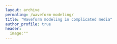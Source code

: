 ```yaml
---
layout: archive
permaling: /waveform-modeling/
title: "Waveform modeling in complicated media"
author_profile: true
header:
  image:""
---
```

